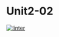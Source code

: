 # Unit2-02
 [![linter](https://github.com/shadae3525/Unit2-02/workflows/linter/badge.svg)](https://github.com/marketplace/actions/super-linter)  
